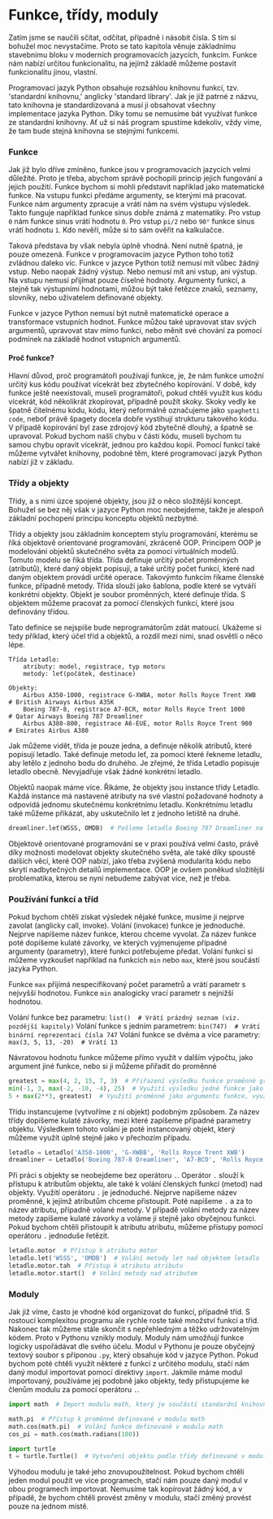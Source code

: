 # Funkce, třídy, moduly

Zatím jsme se naučili sčítat, odčítat, případně i násobit čísla. S tím si
bohužel moc nevystačíme. Proto se tato kapitola věnuje základnímu stavebnímu
bloku v moderních programovacích jazycích, funkcím. Funkce nám nabízí určitou
funkcionalitu, na jejímž základě můžeme postavit funkcionalitu jinou, vlastní.

Programovací jazyk Python obsahuje rozsáhlou knihovnu funkcí, tzv. 'standardní
knihovnu,' anglicky 'standard library'. Jak je již patrné z názvu, tato
knihovna je standardizovaná a musí ji obsahovat všechny implementace jazyka
Python. Díky tomu se nemusíme bát využívat funkce ze standardní knihovny.
Ať už si náš program spustíme kdekoliv, vždy víme, že tam bude stejná knihovna
se stejnými funkcemi.

### Funkce

Jak již bylo dříve zmíněno, funkce jsou v programovacích jazycích velmi
důležíté. Proto je třeba, abychom správě pochopili princip jejich fungování
a jejich použití. Funkce bychom si mohli představit například jako matematické
funkce. Na vstupu funkci předáme argumenty, se kterými má pracovat. Funkce nám
argumenty zpracuje a vrátí nám na svém výstupu výsledek. Takto funguje například
funkce sinus dobře známá z matematiky. Pro vstup `0` nám funkce sinus vrátí
hodnotu `0`. Pro vstup `pi/2` nebo `90°` funkce sinus vrátí hodnotu `1`. Kdo
nevěří, může si to sám ověřit na kalkulačce.

Taková představa by však nebyla úplně vhodná. Není nutně špatná, je pouze
omezená. Funkce v programovacím jazyce Python toho totiž zvládnou daleko víc.
Funkce v jazyce Python totiž nemusí mít vůbec žádný vstup. Nebo naopak žádný
výstup. Nebo nemusí mít ani vstup, ani výstup. Na vstupu nemusí přijímat pouze
číselné hodnoty. Argumenty funkcí, a stejně tak výstupními hodnotami, můžou být
také řetězce znaků, seznamy, slovníky, nebo uživatelem definované objekty.

Funkce v jazyce Python nemusí být nutně matematické operace a transformace
vstupních hodnot. Funkce můžou také upravovat stav svých argumentů, upravovat
stav mimo funkci, nebo měnit své chování za pomocí podmínek na základě hodnot
vstupních argumentů.

#### Proč funkce?

Hlavní důvod, proč programátoři používají funkce, je, že nám funkce umožní
určitý kus kódu používat vícekrát bez zbytečného kopírování. V době, kdy funkce
ještě neexistovali, museli programátoři, pokud chtěli využít kus kódu vícekrát,
kód několikrát zkopírovat, případně použít skoky. Skoky vedly ke špatně
čitelnému kódu, kódu, který neformálně označujeme jako `spaghetti code`, neboť
právě špagety docela dobře vystihují strukturu takového kódu. V případě
kopírování byl zase zdrojový kód zbytečně dlouhý, a špatně se upravoval. Pokud
bychom našli chybu v části kódu, museli bychom tu samou chybu opravit vícekrát,
jednou pro každou kopii. Pomocí funkcí také můžeme vytvářet knihovny, podobné
těm, které programovací jazyk Python nabízí již v základu.

### Třídy a objekty

Třídy, a s nimi úzce spojené objekty, jsou již o něco složitější koncept.
Bohužel se bez něj však v jazyce Python moc neobejdeme, takže je alespoň
základní pochopení principu konceptu objektů nezbytné.

Třídy a objekty jsou základním konceptem stylu programování, kterému se říká
objektově orientované programování, zkráceně OOP. Principem OOP je modelování
objektů skutečného světa za pomocí virtuálních modelů. Tomuto modelu se říká
třída. Třída definuje určitý počet proměnných (atributů), které daný objekt
popisují, a také určitý počet funkcí, které nad daným objektem provádí určité
operace. Takovýmto funkcím říkame členské funkce, případně metody. Třída slouží
jako šablona, podle které se vytváří konkrétní objekty. Objekt je soubor
proměnných, které definuje třída. S objektem můžeme pracovat za pomocí členských
funkcí, které jsou definovány třídou.

Tato definice se nejspíše bude neprogramátorům zdát matoucí. Ukážeme si tedy
příklad, který účel tříd a objektů, a rozdíl mezi nimi, snad osvětlí o něco
lépe.

```
Třída Letadlo:
    atributy: model, registrace, typ motoru
    metody: leť(počátek, destinace)

Objekty:
    Airbus A350-1000, registrace G-XWBA, motor Rolls Royce Trent XWB  # British Airways Airbus A35K
    Boeing 787-8, registrace A7-BCR, motor Rolls Royce Trent 1000     # Qatar Airways Boeing 787 Dreamliner
    Airbus A380-800, registrace A6-EUE, motor Rolls Royce Trent 900   # Emirates Airbus A380
```

Jak můžeme vidět, třída je pouze jedna, a definuje několik atributů, které
popisují letadlo. Také definuje metodu leť, za pomocí které řekneme letadlu,
aby letělo z jednoho bodu do druhého. Je zřejmé, že třída Letadlo popisuje
letadlo obecně. Nevyjadřuje však žádné konkrétní letadlo.

Objektů naopak máme více. Říkáme, že objekty jsou instance třídy Letadlo.
Každá instance má nastavené atributy na své vlastní požadované hodnoty a
odpovídá jednomu skutečnému konkrétnímu letadlu. Konkrétnímu letadlu také
můžeme přikázat, aby uskutečnilo let z jednoho letiště na druhé.

```Python
dreamliner.leť(WSSS, OMDB)  # Pošleme letadlo Boeing 787 Dreamliner na let z letiště Singapore Changi na letiště Dubai International
```

Objektově orientované programování se v praxi používá velmi často, právě díky
možnosti modelovat objekty skutečného světa, ale také díky spoustě dalších věcí,
které OOP nabízí, jako třeba zvýšená modularita kódu nebo skrytí nadbytečných
detailů implementace. OOP je ovšem poněkud složitější problematika, kterou se
nyní nebudeme zabývat více, než je třeba.

### Používání funkcí a tříd

Pokud bychom chtěli získat výsledek nějaké funkce, musíme ji nejprve zavolat
(anglicky call, invoke). Volání (invokace) funkce je jednoduché. Nejprve
napíšeme název funkce, kterou chceme vyvolat. Za název funkce poté dopíšeme
kulaté závorky, ve kterých vyjmenujeme případné argumenty (parametry), které
funkci potřebujeme předat. Volání funkcí si můžeme vyzkoušet například
na funkcích `min` nebo `max`, které jsou součástí jazyka Python.

Funkce `max` přijímá nespecifikovaný počet parametrů a vrátí parametr
s nejvyšší hodnotou. Funkce `min` analogicky vrací parametr s nejnižší hodnotou.

Volání funkce bez parametru: `list()  # Vrátí prázdný seznam (viz. pozdější kapitoly)`
Volání funkce s jedním parametrem: `bin(747)  # Vrátí binární reprezentaci čísla 747`
Volání funkce se dvěma a více parametry: `max(3, 5, 13, -20)  # Vrátí 13`

Návratovou hodnotu funkce můžeme přímo využít v dalším výpočtu, jako argument
jiné funkce, nebo si ji můžeme přiřadit do proměnné

```Python
greatest = max(4, 2, 15, 7, 3)  # Přiřazení výsledku funkce proměnné greatest
min(-1, 3, max(-2, -10, -4), 25)  # Využití výsledku jedné funkce jako argument jiné funkce
5 + max(2**3, greatest)  # Využití proměnné jako argumentu funkce, využití výsledku funkce v jiném výpočtu
```

Třídu instancujeme (vytvoříme z ní objekt) podobným způsobem. Za název třídy
dopíšeme kulaté závorky, mezi které zapíšeme případné parametry objektu.
Výsledkem tohoto volání je poté instancovaný objekt, který můžeme využít úplně
stejně jako v přechozím případu.

```Python
letadlo = Letadlo('A350-1000', 'G-XWBB', 'Rolls Royce Trent XWB')
dreamliner = Letadlo('Boeing 787-8 Dreamliner', 'A7-BCO', 'Rolls Royce Trent 1000')
```

Při práci s objekty se neobejdeme bez operátoru `.`. Operátor `.` slouží
k přístupu k atributům objektu, ale také k volání členských funkcí (metod)
nad objekty. Využití operátoru `.` je jednoduché. Nejprve napíšeme název
proměnné, k jejímž atributům chceme přistoupit. Poté napíšeme `.` a za to název
atributu, případně volané metody. V případě volání metody za název metody
zapíšeme kulaté závorky a voláme ji stejně jako obyčejnou funkci. Pokud bychom
chtěli přistoupit k atributu atributu, můžeme přístupy pomocí operátoru `.`
jednoduše řetězit.

```Python
letadlo.motor  # Přístup k atributu motor
letadlo.let('WSSS', 'OMDB')  # Volání metody let nad objektem letadlo
letadlo.motor.tah  # Přístup k atributu atributu
letadlo.motor.start()  # Volání metody nad atributem
```

### Moduly

Jak již víme, často je vhodné kód organizovat do funkcí, případně tříd.
S rostoucí komplexitou programu ale rychle roste také množství funkcí a tříd.
Nakonec tak můžeme stále skončit s nepřehledným a těžko udržovatelným kódem.
Proto v Pythonu vznikly moduly. Moduly nám umožňují funkce logicky uspořádávat
dle svého účelu. Modul v Pythonu je pouze obyčejný textový soubor s příponou
`.py`, který obsahuje kód v jazyce Python. Pokud bychom poté chtěli využít
některé z funkcí z určitého modulu, stačí nám daný modul importovat pomocí
direktivy `import`. Jakmile máme modul importovaný, používáme jej podobně jako
objekty, tedy přistupujeme ke členům modulu za pomocí operátoru `.`.

```Python
import math  # Import modulu math, který je součástí standardní knihovny jazyka Python

math.pi  # Přístup k proměnné definované v modulu math
math.cos(math.pi)  # Volání funkce definované v modulu math
cos_pi = math.cos(math.radians(180))

import turtle
t = turtle.Turtle()  # Vytvoření objektu podle třídy definované v modulu turtle
```

Výhodou modulu je také jeho znovupoužitelnost. Pokud bychom chtěli jeden modul
použít ve více programech, stačí nám pouze daný modul v obou programech
importovat. Nemusíme tak kopírovat žádný kód, a v případě, že bychom chtěli
provést změny v modulu, stačí změný provést pouze na jednom místě.
